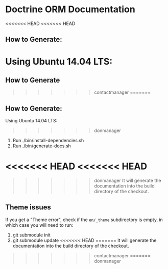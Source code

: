# Doctrine ORM Documentation

<<<<<<< HEAD
<<<<<<< HEAD
## How to Generate:
Using Ubuntu 14.04 LTS:
=======
## How to Generate
>>>>>>> contactmanager
=======
## How to Generate:
Using Ubuntu 14.04 LTS:
>>>>>>> donmanager

1. Run ./bin/install-dependencies.sh
2. Run ./bin/generate-docs.sh

<<<<<<< HEAD
<<<<<<< HEAD
=======
>>>>>>> donmanager
It will generate the documentation into the build directory of the checkout.


## Theme issues

If you get a "Theme error", check if the `en/_theme` subdirectory is empty,
in which case you will need to run:

1. git submodule init
2. git submodule update
<<<<<<< HEAD
=======
It will generate the documentation into the build directory of the checkout.
>>>>>>> contactmanager
=======
>>>>>>> donmanager
